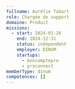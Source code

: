 ```yaml
---
fullname: Aurélie Tabart
role: Chargée de support
domaine: Produit
missions:
  - start: 2024-01-26
    end: 2024-12-31
    status: independent
    employer: DINUM
    startups:
      - moncomptepro
      - proconnect
memberType: dinum
competences: []
---
```

